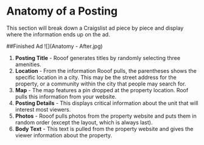 # Anatomy of a Posting
This section will break down a Craigslist ad piece by piece and display where the information ends up on the ad.

##Finished Ad
![](Anatomy - After.jpg)
1. **Posting Title** - Rooof generates titles by randomly selecting three amenities.
2. **Location** - From the information Rooof pulls, the parentheses shows the specific location in a city. This may be the street address for the property, or a community within the city that people may search for.
3. **Map** - The map features a pin dropped at the property location. Roof pulls this information from your website.
4. **Posting Details** - This displays critical information about the unit that will interest most viewers.
5. **Photos** - Rooof pulls photos from the property website and puts them in random order (except the layout, which is always last).
6. **Body Text** - This text is pulled from the property website and gives the viewer information about the property.